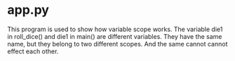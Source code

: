 # app.py
This program is used to show how variable scope works.
The variable die1 in roll_dice() and die1 in main() are different variables.
They have the same name, but they belong to two different scopes.
And the same cannot cannot effect each other. 